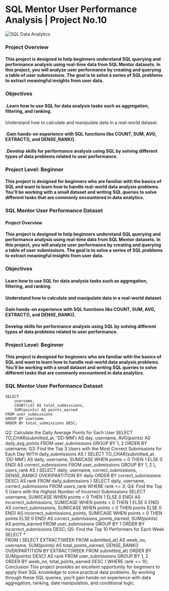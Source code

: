 # SQL Mentor User Performance Analysis | Project No.10
![SQL Data Analytics](https://github.com/najirh/sql-project-10---sql-mentor-datasets/blob/main/Unknown-5.jpg)
### Project Overview
#### This project is designed to help beginners understand SQL querying and performance analysis using real-time data from SQL Mentor datasets. In this project, you will analyze user performance by creating and querying a table of user submissions. The goal is to solve a series of SQL problems to extract meaningful insights from user data.

### Objectives
#### .Learn how to use SQL for data analysis tasks such as aggregation, filtering, and ranking.
Understand how to calculate and manipulate data in a real-world dataset.
#### .Gain hands-on experience with SQL functions like COUNT, SUM, AVG, EXTRACT(), and DENSE_RANK().
#### .Develop skills for performance analysis using SQL by solving different types of data problems related to user performance.
### Project Level: Beginner
#### This project is designed for beginners who are familiar with the basics of SQL and want to learn how to handle real-world data analysis problems. You'll be working with a small dataset and writing SQL queries to solve different tasks that are commonly encountered in data analytics.

### SQL Mentor User Performance Dataset
#### Project Overview
#### This project is designed to help beginners understand SQL querying and performance analysis using real-time data from SQL Mentor datasets. In this project, you will analyze user performance by creating and querying a table of user submissions. The goal is to solve a series of SQL problems to extract meaningful insights from user data.

### Objectives
#### Learn how to use SQL for data analysis tasks such as aggregation, filtering, and ranking.
#### Understand how to calculate and manipulate data in a real-world dataset.
#### Gain hands-on experience with SQL functions like COUNT, SUM, AVG, EXTRACT(), and DENSE_RANK().
#### Develop skills for performance analysis using SQL by solving different types of data problems related to user performance.
### Project Level: Beginner
#### This project is designed for beginners who are familiar with the basics of SQL and want to learn how to handle real-world data analysis problems. You'll be working with a small dataset and writing SQL queries to solve different tasks that are commonly encountered in data analytics.

### SQL Mentor User Performance Dataset
```
SELECT 
    username,
    COUNT(id) AS total_submissions,
    SUM(points) AS points_earned
FROM user_submissions
GROUP BY username
ORDER BY total_submissions DESC;
```
Q2: Calculate the Daily Average Points for Each User
SELECT 
    TO_CHAR(submitted_at, 'DD-MM') AS day,
    username,
    AVG(points) AS daily_avg_points
FROM user_submissions
GROUP BY 1, 2
ORDER BY username;
Q3: Find the Top 3 Users with the Most Correct Submissions for Each Day
WITH daily_submissions AS (
    SELECT 
        TO_CHAR(submitted_at, 'DD-MM') AS daily,
        username,
        SUM(CASE WHEN points > 0 THEN 1 ELSE 0 END) AS correct_submissions
    FROM user_submissions
    GROUP BY 1, 2
),
users_rank AS (
    SELECT 
        daily,
        username,
        correct_submissions,
        DENSE_RANK() OVER(PARTITION BY daily ORDER BY correct_submissions DESC) AS rank
    FROM daily_submissions
)
SELECT 
    daily,
    username,
    correct_submissions
FROM users_rank
WHERE rank <= 3;
Q4: Find the Top 5 Users with the Highest Number of Incorrect Submissions
SELECT 
    username,
    SUM(CASE WHEN points < 0 THEN 1 ELSE 0 END) AS incorrect_submissions,
    SUM(CASE WHEN points > 0 THEN 1 ELSE 0 END) AS correct_submissions,
    SUM(CASE WHEN points < 0 THEN points ELSE 0 END) AS incorrect_submissions_points,
    SUM(CASE WHEN points > 0 THEN points ELSE 0 END) AS correct_submissions_points_earned,
    SUM(points) AS points_earned
FROM user_submissions
GROUP BY 1
ORDER BY incorrect_submissions DESC;
Q5: Find the Top 10 Performers for Each Week
SELECT *  
FROM (
    SELECT 
        EXTRACT(WEEK FROM submitted_at) AS week_no,
        username,
        SUM(points) AS total_points_earned,
        DENSE_RANK() OVER(PARTITION BY EXTRACT(WEEK FROM submitted_at) ORDER BY SUM(points) DESC) AS rank
    FROM user_submissions
    GROUP BY 1, 2
    ORDER BY week_no, total_points_earned DESC
)
WHERE rank <= 10;
Conclusion
This project provides an excellent opportunity for beginners to apply their SQL knowledge to solve practical data problems. By working through these SQL queries, you'll gain hands-on experience with data aggregation, ranking, date manipulation, and conditional logic.
